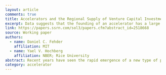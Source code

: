 ```yaml
---
layout: article
comments: true
title: Accelerators and the Regional Supply of Venture Capital Investment
excerpt: Data suggests that the founding of an accelerator has a large impact on the level of entrepreneurial finance activity in a metropolitan area.
link: https://papers.ssrn.com/sol3/papers.cfm?abstract_id=2518668
source: Working paper
authors:
  - name: Daniel C. Fehder
    affiliation: MIT
  - name: Yael V. Hochberg
    affiliation: NBER; Rice University
abstract: Recent years have seen the rapid emergence of a new type of program aimed at seeding startup companies. These programs, often referred to as accelerators, differ from previously known seed-stage institutions such as incubators and angel groups. While proliferation of such accelerators is evident, evidence on efficacy and role of these programs is scant. Nonetheless, local governments and founders of such programs often cite the motivation for their establishment and funding as the desire to transform their local economies through the establishment of a startup technology cluster in their region. In this paper, we attempt to assess the impact that such programs can have on the entrepreneurial ecosystem of the regions in which they are established, by exploring the effects of accelerators on the availability and provision of seed and early stage venture capital funding in the local region.
category: accelerator
---
```

